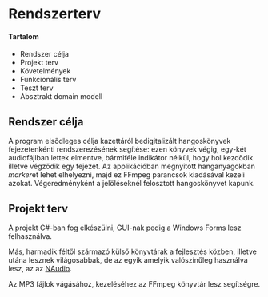 # Rendszerterv
#### Tartalom
- Rendszer célja
- Projekt terv
- Követelmények
- Funkcionális terv
- Teszt terv
- Absztrakt domain modell

## Rendszer célja
A program elsődleges célja kazettáról bedigitalizált hangoskönyvek fejezetenkénti rendszerezésének segítése: ezen könyvek végig, egy-két audiofájlban lettek elmentve, bármiféle indikátor nélkül, hogy hol kezdődik illetve végződik egy fejezet.
Az applikációban megnyitott hanganyagokban *marker*et lehet elhelyezni, majd ez FFmpeg parancsok kiadásával kezeli azokat. Végeredményként a jelöléseknél felosztott hangoskönyvet kapunk.

## Projekt terv
A projekt C#-ban fog elkészülni, GUI-nak pedig a Windows Forms lesz felhasználva.

Más, harmadik féltől származó külső könyvtárak a fejlesztés közben, illetve utána lesznek világosabbak, de az egyik amelyik valószínűleg használva lesz, az az [NAudio](https://github.com/naudio/NAudio).

Az MP3 fájlok vágásához, kezeléséhez az FFmpeg könyvtár lesz segítségre.
